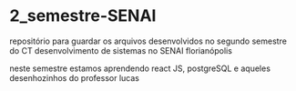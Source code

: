 # 2_semestre-SENAI
repositório para guardar os arquivos desenvolvidos no segundo semestre do CT desenvolvimento de sistemas no SENAI florianópolis 

neste semestre estamos aprendendo react JS, postgreSQL e aqueles desenhozinhos do professor lucas
